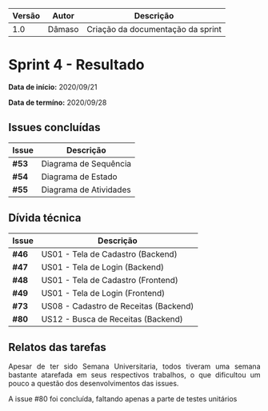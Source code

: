 |Versão| Autor | Descrição |
| ---- | ----- | --------- |
| 1.0 | Dâmaso | Criação da documentação da sprint |

# Sprint 4 - Resultado

**Data de início:** 2020/09/21

**Data de termíno:** 2020/09/28

## Issues concluídas

|Issue|Descrição|
|-----|---------|
|**#53**|Diagrama de Sequência|
|**#54**|Diagrama de Estado|
|**#55**|Diagrama de Atividades|

## Dívida técnica

|Issue|Descrição|
|-----|---------|
|**#46**|US01 - Tela de Cadastro (Backend)|
|**#47**|US01 - Tela de Login (Backend)|
|**#48**|US01 - Tela de Cadastro (Frontend)|
|**#49**|US01 - Tela de Login (Frontend)|
|**#73**|US08 - Cadastro de Receitas (Backend)|
|**#80**|US12 - Busca de Receitas (Backend)|

## Relatos das tarefas

<p align="justify">Apesar de ter sido Semana Universitaria, todos tiveram uma semana bastante atarefada em seus respectivos trabalhos, o que dificultou um pouco a questão dos desenvolvimentos das issues.</p>
<p align="justify">A issue #80 foi concluída, faltando apenas a parte de testes unitários</p>
